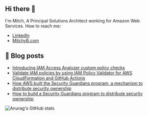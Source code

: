 ## Hi there 👋

I'm Mitch, A Principal Solutions Architect working for Amazon Web Services. How to reach me:

- [LinkedIn](https://www.linkedin.com/in/mitchellbeaumont/)
- [MitchyB.com](https://www.mitchyb.com/)

## 📔 Blog posts

- [Introducing IAM Access Analyzer custom policy checks](https://aws.amazon.com/blogs/security/introducing-iam-access-analyzer-custom-policy-checks/)
- [Validate IAM policies by using IAM Policy Validator for AWS CloudFormation and GitHub Actions](https://aws.amazon.com/blogs/security/validate-iam-policies-by-using-iam-policy-validator-for-aws-cloudformation-and-github-actions/)
- [How AWS built the Security Guardians program, a mechanism to distribute security ownership](https://aws.amazon.com/blogs/security/introducing-iam-access-analyzer-custom-policy-checks/)
- [How to build a Security Guardians program to distribute security ownership](https://aws.amazon.com/blogs/security/how-to-build-your-own-security-guardians-program/)

![Anurag's GitHub stats](https://github-readme-stats.vercel.app/api?username=MitchyBAwesome&show_icons=true&theme=dracula)

<!--
**MitchyBAwesome/MitchyBAwesome** is a ✨ _special_ ✨ repository because its `README.md` (this file) appears on your GitHub profile.

Here are some ideas to get you started:

- 🔭 I’m currently working on ...
- 🌱 I’m currently learning ...
- 👯 I’m looking to collaborate on ...
- 🤔 I’m looking for help with ...
- 💬 Ask me about ...
- 📫 How to reach me: ...
- 😄 Pronouns: ...
- ⚡ Fun fact: ...
-->
